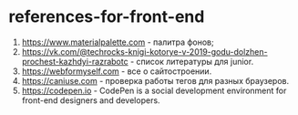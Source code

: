 # references-for-front-end
1. https://www.materialpalette.com - палитра фонов;
2. https://vk.com/@techrocks-knigi-kotorye-v-2019-godu-dolzhen-prochest-kazhdyi-razrabotc - список литературы
для junior. 
3. https://webformyself.com - все о сайтостроении. 
4. https://caniuse.com - проверка работы тегов для разных браузеров. 
5. https://codepen.io - CodePen is a social development environment for front-end designers and developers.